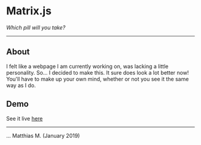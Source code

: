 # Matrix.js
_Which pill will you take?_

---

## About

I felt like a webpage I am currently working on, was lacking a little personality. So... I decided to make this. It sure does look a lot better now! You'll have to make up your own mind, whether or not you see it the same way as I do.

## Demo

See it live [here](https://mattmoony.github.io/matrix.js/demo.html)

---

... Matthias M. (January 2019)